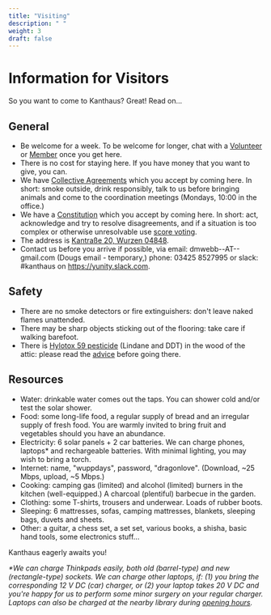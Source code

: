 ```yaml
---
title: "Visiting"
description: " "
weight: 3
draft: false
---
```


# Information for Visitors
So you want to come to Kanthaus? Great! Read on...

## General
- Be welcome for a week. To be welcome for longer, chat with a [Volunteer](../volunteers.yml) or [Member](../members.yml) once you get here.
- There is no cost for staying here. If you have money that you want to give, you can.
- We have [Collective Agreements](../collectiveagreements) which you accept by coming here. In short: smoke outside, drink responsibly, talk to us before bringing animals and come to the coordination meetings (Mondays, 10:00 in the office.)
- We have a [Constitution](../constitution) which you accept by coming here. In short: act, acknowledge and try to resolve disagreements, and if a situation is too complex or otherwise unresolvable use [score voting](../constitution/#8c-score-voting).
- The address is [Kantraße 20, Wurzen 04848](https://www.openstreetmap.org/search?query=20%20kantstrasse%20wurzen#map=19/51.36711/12.74075&layers=N).
- Contact us before you arrive if possible, via email: dmwebb--AT--gmail.com (Dougs email - temporary,) phone: 03425 8527995 or slack: #kanthaus on https://yunity.slack.com.

## Safety
- There are no smoke detectors or fire extinguishers: don't leave naked flames unattended.
- There may be sharp objects sticking out of the flooring: take care if walking barefoot.
- There is [Hylotox 59 pesticide](https://de.wikipedia.org/wiki/Hylotox) (Lindane and DDT) in the wood of the attic: please read the [advice](../../signs/attic) before going there.

## Resources
- Water: drinkable water comes out the taps. You can shower cold and/or test the solar shower.
- Food: some long-life food, a regular supply of bread and an irregular supply of fresh food. You are warmly invited to bring fruit and vegetables should you have an abundance.
- Electricity: 6 solar panels + 2 car batteries. We can charge phones, laptops* and rechargeable batteries. With minimal lighting, you may wish to bring a torch.
- Internet: name, "wuppdays", password, "dragonlove". (Download, ~25 Mbps, upload, ~5 Mbps.)
- Cooking: camping gas (limited) and alcohol (limited) burners in the kitchen (well-equipped.) A charcoal (plentiful) barbecue in the garden.
- Clothing: some T-shirts, trousers and underwear. Loads of rubber boots.
- Sleeping: 6 mattresses, sofas, camping mattresses, blankets, sleeping bags, duvets and sheets.
- Other: a guitar, a chess set, a set set, various books, a shisha, basic hand tools, some electronics stuff...

Kanthaus eagerly awaits you!

_*We can charge Thinkpads easily, both old (barrel-type) and new (rectangle-type) sockets. We can charge other laptops, if: (1) you bring the corresponding 12 V DC (car) charger, or (2) your laptop takes 20 V DC and you're happy for us to perform some minor surgery on your regular charger. Laptops can also be charged at the nearby library during [opening hours](http://www.kultur-in-wurzen.de/index.php/startseite-bibliothek/bibliothek-angebot)._
